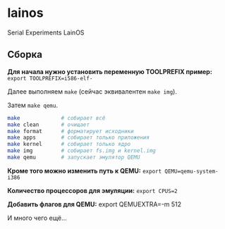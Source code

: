 lainos
======

Serial Experiments LainOS

## Сборка

**Для начала нужно установить переменную TOOLPREFIX пример:**
`export TOOLPREFIX=i586-elf-`

Далее выполняем `make` (сейчас эквивалентен `make img`).

Затем `make qemu`.

```sh
make             # собирает всё
make clean       # очищает
make format      # форматирует исходники
make apps        # собирает только приложения
make kernel      # собирает только ядро
make img         # собирает fs.img и kernel.img
make qemu        # запускает эмулятор QEMU
```

**Кроме того можно изменить путь к QEMU:**
`export QEMU=qemu-system-i386`

**Количество процессоров для эмуляции:**
`export CPUS=2`

**Добавить флагов для QEMU:**
export QEMUEXTRA=-m 512

И много чего ещё...

